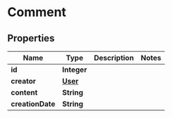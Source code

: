 
# Comment

## Properties
Name | Type | Description | Notes
------------ | ------------- | ------------- | -------------
**id** | **Integer** |  | 
**creator** | [**User**](User.md) |  | 
**content** | **String** |  | 
**creationDate** | **String** |  | 




